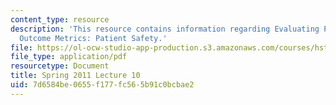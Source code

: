 ```yaml
---
content_type: resource
description: 'This resource contains information regarding Evaluating Process and
  Outcome Metrics: Patient Safety.'
file: https://ol-ocw-studio-app-production.s3.amazonaws.com/courses/hst-s14-health-information-systems-to-improve-quality-of-care-in-resource-poor-settings-spring-2012/7d6584be0655f177fc565b91c0bcbae2_MITHST_S14S12_lec15_1110.pdf
file_type: application/pdf
resourcetype: Document
title: Spring 2011 Lecture 10
uid: 7d6584be-0655-f177-fc56-5b91c0bcbae2
---
```

